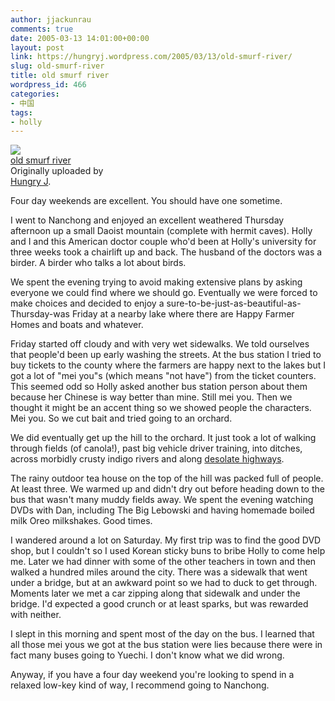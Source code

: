 ```yaml
---
author: jjackunrau
comments: true
date: 2005-03-13 14:01:00+00:00
layout: post
link: https://hungryj.wordpress.com/2005/03/13/old-smurf-river/
slug: old-smurf-river
title: old smurf river
wordpress_id: 466
categories:
- 中国
tags:
- holly
---
```


[![](http://photos8.flickr.com/6431351_42953243a6_m.jpg)](http://www.flickr.com/photos/hungry_j/6431351/)   
 [old smurf river](http://www.flickr.com/photos/hungry_j/6431351/)    
 Originally uploaded by   
[Hungry J](http://www.flickr.com/people/hungry_j/). 

Four day weekends are excellent.  You should have one sometime.  
  
I went to Nanchong and enjoyed an excellent weathered Thursday afternoon up a small Daoist mountain (complete with hermit caves).  Holly and I and this American doctor couple who'd been at Holly's university for three weeks took a chairlift up and back.  The husband of the doctors was a birder.  A birder who talks a lot about birds.  
  
We spent the evening trying to avoid making extensive plans by asking everyone we could find where we should go.  Eventually we were forced to make choices and decided to enjoy a sure-to-be-just-as-beautiful-as-Thursday-was Friday at a nearby lake where there are Happy Farmer Homes and boats and whatever.  
  
Friday started off cloudy and with very wet sidewalks.  We told ourselves that people'd been up early washing the streets.  At the bus station I tried to buy tickets to the county where the farmers are happy next to the lakes but I got a lot of "mei you"s (which means "not have") from the ticket counters.  This seemed odd so Holly asked another bus station person about them because her Chinese is way better than mine.  Still mei you.  Then we thought it might be an accent thing so we showed people the characters.  Mei you.  So we cut bait and tried going to an orchard.  
  
We did eventually get up the hill to the orchard.  It just took a lot of walking through fields (of canola!), past big vehicle driver training, into ditches, across morbidly crusty indigo rivers and along [desolate highways](http://www.flickr.com/photos/hungry_j/6431348/).  
  
The rainy outdoor tea house on the top of the hill was packed full of people.  At least three.  We warmed up and didn't dry out before heading down to the bus that wasn't many muddy fields away.  We spent the evening watching DVDs with Dan, including The Big Lebowski and having homemade boiled milk Oreo milkshakes.  Good times.  
  
I wandered around a lot on Saturday.  My first trip was to find the good DVD shop, but I couldn't so I used Korean sticky buns to bribe Holly to come help me.  Later we had dinner with some of the other teachers in town and then walked a hundred miles around the city.  There was a sidewalk that went under a bridge, but at an awkward point so we had to duck to get through.  Moments later we met a car zipping along that sidewalk and under the bridge.  I'd expected a good crunch or at least sparks, but was rewarded with neither.  
  
I slept in this morning and spent most of the day on the bus.  I learned that all those mei yous we got at the bus station were lies because there were in fact many buses going to Yuechi.  I don't know what we did wrong.  
  
Anyway, if you have a four day weekend you're looking to spend in a relaxed low-key kind of way, I recommend going to Nanchong.  

